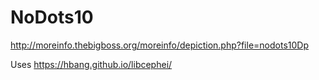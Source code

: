 # NoDots10

http://moreinfo.thebigboss.org/moreinfo/depiction.php?file=nodots10Dp

Uses https://hbang.github.io/libcephei/
